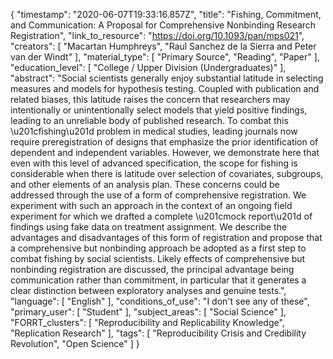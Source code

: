 {
    "timestamp": "2020-06-07T19:33:16.857Z",
    "title": "Fishing, Commitment, and Communication: A Proposal for Comprehensive Nonbinding Research Registration",
    "link_to_resource": "https://doi.org/10.1093/pan/mps021",
    "creators": [
        "Macartan Humphreys",
        "Raul Sanchez de la Sierra  and Peter van der Windt"
    ],
    "material_type": [
        "Primary Source",
        "Reading",
        "Paper"
    ],
    "education_level": [
        "College / Upper Division (Undergraduates)"
    ],
    "abstract": "Social scientists generally enjoy substantial latitude in selecting measures and models for hypothesis testing. Coupled with publication and related biases, this latitude raises the concern that researchers may intentionally or unintentionally select models that yield positive findings, leading to an unreliable body of published research. To combat this \u201cfishing\u201d problem in medical studies, leading journals now require preregistration of designs that emphasize the prior identification of dependent and independent variables. However, we demonstrate here that even with this level of advanced specification, the scope for fishing is considerable when there is latitude over selection of covariates, subgroups, and other elements of an analysis plan. These concerns could be addressed through the use of a form of comprehensive registration. We experiment with such an approach in the context of an ongoing field experiment for which we drafted a complete \u201cmock report\u201d of findings using fake data on treatment assignment. We describe the advantages and disadvantages of this form of registration and propose that a comprehensive but nonbinding approach be adopted as a first step to combat fishing by social scientists. Likely effects of comprehensive but nonbinding registration are discussed, the principal advantage being communication rather than commitment, in particular that it generates a clear distinction between exploratory analyses and genuine tests.",
    "language": [
        "English"
    ],
    "conditions_of_use": "I don't see any of these",
    "primary_user": [
        "Student"
    ],
    "subject_areas": [
        "Social Science"
    ],
    "FORRT_clusters": [
        "Reproducibility and Replicability Knowledge",
        "Replication Research"
    ],
    "tags": [
        "Reproducibility Crisis and Credibility Revolution",
        "Open Science"
    ]
}